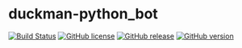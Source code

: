 # duckman-python_bot

[![Build Status](https://travis-ci.org/Grewoss/duckman-python_bot.svg?branch=master)](https://travis-ci.org/Grewoss/duckman-python_bot)
[![GitHub license](https://img.shields.io/github/license/Grewoss/duckman-python_bot.svg)](https://github.com/Grewoss/duckman-python_bot/blob/master/LICENSE)
[![GitHub release](https://img.shields.io/github/release/grewoss/duckman-python_bot.js.svg)](https://GitHub.com/grewoss/duckman-python_bot.js/releases/)
[![GitHub version](https://badge.fury.io/gh/grewoss%2Fduckman-python_bot.svg)](https://badge.fury.io/gh/grewoss%2Fduckman-python_bot)
